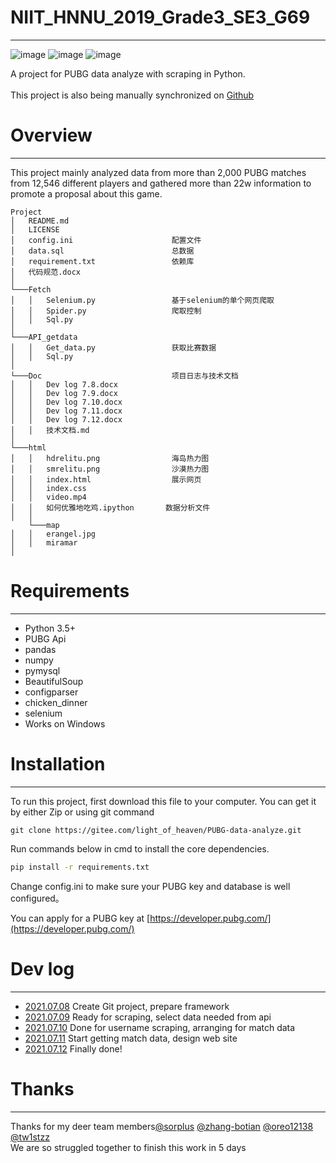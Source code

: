 # NIIT_HNNU_2019_Grade3_SE3_G69

***
![image](https://img.shields.io/github/checks-status/w3903771/NIIT_HNNU_2019_Grade3_SE3_G69/main)
![image](https://img.shields.io/github/repo-size/w3903771/NIIT_HNNU_2019_Grade3_SE3_G69?label=size)
![image](https://img.shields.io/badge/License-Apache--2.0-green)

A project for PUBG data analyze with scraping in Python.</br></br>
This project is also being manually synchronized on [Github](https://github.com/w3903771/PUBG-data-analyze)

# Overview

***
This project mainly analyzed data from more than 2,000 PUBG matches from 12,546 different players and gathered more than
22w information to promote a proposal about this game.

```
Project
│   README.md
│   LICENSE
│   config.ini                      配置文件
│   data.sql                        总数据
│   requirement.txt                 依赖库
│   代码规范.docx 
│   
└───Fetch
│   │   Selenium.py                 基于selenium的单个网页爬取
│   │   Spider.py                   爬取控制
│   │   Sql.py           
│      
└───API_getdata
│   │   Get_data.py                 获取比赛数据
│   │   Sql.py              
│  
└───Doc                             项目日志与技术文档
│   │   Dev log 7.8.docx
│   │   Dev log 7.9.docx
│   │   Dev log 7.10.docx
│   │   Dev log 7.11.docx
│   │   Dev log 7.12.docx
│   │   技术文档.md
│  
└───html
│   │   hdrelitu.png                海岛热力图
│   │   smrelitu.png                沙漠热力图
│   │   index.html                  展示网页
│   │   index.css
│   │   video.mp4
│   │   如何优雅地吃鸡.ipython       数据分析文件
│   │ 
    └───map
│   │   erangel.jpg
│   │   miramar
│   
```

# Requirements

***

* Python 3.5+
* PUBG Api
* pandas
* numpy
* pymysql
* BeautifulSoup
* configparser
* chicken_dinner
* selenium
* Works on Windows

# Installation

***
To run this project, first download this file to your computer. You can get it by either Zip or using git command

```
git clone https://gitee.com/light_of_heaven/PUBG-data-analyze.git
```

Run commands below in cmd to install the core dependencies.

```bash
pip install -r requirements.txt
```

Change config.ini to make sure your PUBG key and database is well configured。</br>

You can apply for a PUBG key at [https://developer.pubg.com/](https://developer.pubg.com/)

# Dev log

***

* [2021.07.08](https://gitee.com/light_of_heaven/PUBG-data-analyze/blob/main/Doc/Dev%20log%207.8.docx) Create Git
  project, prepare framework
* [2021.07.09](https://gitee.com/light_of_heaven/PUBG-data-analyze/blob/main/Doc/Dev%20log%207.9.docx) Ready for
  scraping, select data needed from api
* [2021.07.10](https://gitee.com/light_of_heaven/PUBG-data-analyze/blob/main/Doc/Dev%20log%207.10.docx) Done for
  username scraping, arranging for match data
* [2021.07.11](https://gitee.com/light_of_heaven/PUBG-data-analyze/blob/main/Doc/Dev%20log%207.11.docx) Start getting
  match data, design web site
* [2021.07.12](https://gitee.com/light_of_heaven/PUBG-data-analyze/blob/main/Doc/Dev%20log%207.12.docx) Finally done!

# Thanks

***
Thanks for my deer team members[@sorplus](https://gitee.com/sorplus)
[@zhang-botian](https://gitee.com/zhang-botian)
[@oreo12138](https://gitee.com/oreo12138)
[@tw1stzz](https://gitee.com/tw1stzz)
</br>We are so struggled together to finish this work in 5 days 